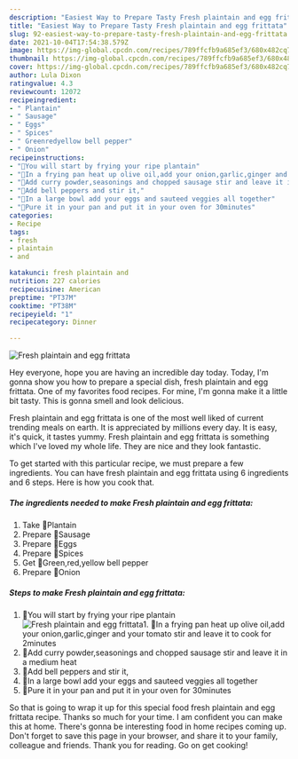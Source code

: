 ```yaml
---
description: "Easiest Way to Prepare Tasty Fresh plaintain and egg frittata"
title: "Easiest Way to Prepare Tasty Fresh plaintain and egg frittata"
slug: 92-easiest-way-to-prepare-tasty-fresh-plaintain-and-egg-frittata
date: 2021-10-04T17:54:38.579Z
image: https://img-global.cpcdn.com/recipes/789ffcfb9a685ef3/680x482cq70/fresh-plaintain-and-egg-frittata-recipe-main-photo.jpg
thumbnail: https://img-global.cpcdn.com/recipes/789ffcfb9a685ef3/680x482cq70/fresh-plaintain-and-egg-frittata-recipe-main-photo.jpg
cover: https://img-global.cpcdn.com/recipes/789ffcfb9a685ef3/680x482cq70/fresh-plaintain-and-egg-frittata-recipe-main-photo.jpg
author: Lula Dixon
ratingvalue: 4.3
reviewcount: 12072
recipeingredient:
- " Plantain"
- " Sausage"
- " Eggs"
- " Spices"
- " Greenredyellow bell pepper"
- " Onion"
recipeinstructions:
- "🥚You will start by frying your ripe plantain"
- "🥚In a frying pan heat up olive oil,add your onion,garlic,ginger and your tomato stir and leave it to cook for 2minutes"
- "🥚Add curry powder,seasonings and chopped sausage stir and leave it in a medium heat"
- "🥚Add bell peppers and stir it,"
- "🥚In a large bowl add your eggs and sauteed veggies all together"
- "🥚Pure it in your pan and put it in your oven for 30minutes"
categories:
- Recipe
tags:
- fresh
- plaintain
- and

katakunci: fresh plaintain and 
nutrition: 227 calories
recipecuisine: American
preptime: "PT37M"
cooktime: "PT38M"
recipeyield: "1"
recipecategory: Dinner

---
```



![Fresh plaintain and egg frittata](https://img-global.cpcdn.com/recipes/789ffcfb9a685ef3/680x482cq70/fresh-plaintain-and-egg-frittata-recipe-main-photo.jpg)

Hey everyone, hope you are having an incredible day today. Today, I'm gonna show you how to prepare a special dish, fresh plaintain and egg frittata. One of my favorites food recipes. For mine, I'm gonna make it a little bit tasty. This is gonna smell and look delicious.



Fresh plaintain and egg frittata is one of the most well liked of current trending meals on earth. It is appreciated by millions every day. It is easy, it's quick, it tastes yummy. Fresh plaintain and egg frittata is something which I've loved my whole life. They are nice and they look fantastic.


To get started with this particular recipe, we must prepare a few ingredients. You can have fresh plaintain and egg frittata using 6 ingredients and 6 steps. Here is how you cook that.

<!--inarticleads1-->

##### The ingredients needed to make Fresh plaintain and egg frittata:

1. Take  🥚Plantain
1. Prepare  🥚Sausage
1. Prepare  🥚Eggs
1. Prepare  🥚Spices
1. Get  🥚Green,red,yellow bell pepper
1. Prepare  🥚Onion




<!--inarticleads2-->

##### Steps to make Fresh plaintain and egg frittata:

1. 🥚You will start by frying your ripe plantain
<img src="https://img-global.cpcdn.com/steps/8b64ff4229b3ef27/160x128cq70/fresh-plaintain-and-egg-frittata-recipe-step-1-photo.jpg" alt="Fresh plaintain and egg frittata">1. 🥚In a frying pan heat up olive oil,add your onion,garlic,ginger and your tomato stir and leave it to cook for 2minutes
1. 🥚Add curry powder,seasonings and chopped sausage stir and leave it in a medium heat
1. 🥚Add bell peppers and stir it,
1. 🥚In a large bowl add your eggs and sauteed veggies all together
1. 🥚Pure it in your pan and put it in your oven for 30minutes




So that is going to wrap it up for this special food fresh plaintain and egg frittata recipe. Thanks so much for your time. I am confident you can make this at home. There's gonna be interesting food in home recipes coming up. Don't forget to save this page in your browser, and share it to your family, colleague and friends. Thank you for reading. Go on get cooking!
